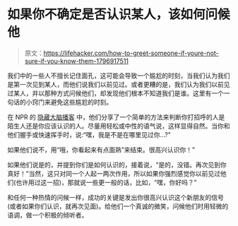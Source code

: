 # 如果你不确定是否认识某人，该如何问候他

> 原文：<https://lifehacker.com/how-to-greet-someone-if-youre-not-sure-if-you-know-them-1796917511>

我们中的一些人不擅长记住面孔，这可能会导致一个尴尬的时刻，当我们认为我们是第一次见到某人，而他们说我们以前见过。或者更糟的是，我们认为我们以前见过某人，并以那种方式问候他们，却发现他们根本不知道我们是谁。这里有一个一句话的小窍门来避免这些尴尬的时刻。



在 NPR 的 [隐藏大脑播客](https://itunes.apple.com/us/podcast/hidden-brain/id1028908750?mt=2&i=1000389496325) 中，他们分享了一个简单的方法来判断你打招呼的人是陌生人还是你应该认识的人。尽量用轻松或中性的语气说，这样显得自然。当你和他们握手或快速挥手时，说:“嘿，我是不是在哪里见过你...?"

如果他们说不，用“哦，你看起来有点面熟”来结束。很高兴认识你！”

如果他们说是的，并提到你们是如何认识的，接着说，“是的，没错。再次见到你真好！”当然，这只对同一个人起一两次作用，所以如果你强烈感觉你以前见过他们(也许用过这一招)，那就说一些更一般的话，比如，“嘿，你好吗？”

和任何一种热情的问候一样，成功的关键是发出你很高兴认识这个新朋友的信号(或者如果你们认识，就再次见面)。给他们一个真诚的微笑，问候他们时用轻微的语调，做一个积极的倾听者。